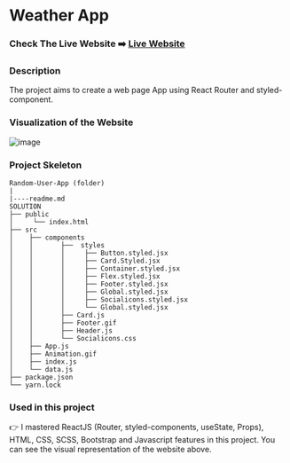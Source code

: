 # Weather App

### Check The Live Website ➡️ [Live Website](https://styled-components-web-pages.netlify.app/)

### Description

The project aims to create a web page App using React Router and styled-component.

### Visualization of the Website

![image](https://github.com/Sekunev/Web-Pages-styled-Comp/blob/main/src/Animation.gif)

### Project Skeleton

```
Random-User-App (folder)
|
|----readme.md
SOLUTION
├── public
│     └── index.html
├── src
│    ├── components
│    │       ├──  styles
│    │       │     ├── Button.styled.jsx
│    │       │     ├── Card.Styled.jsx
│    │       │     ├── Container.styled.jsx
│    │       │     ├── Flex.styled.jsx
│    │       │     ├── Footer.styled.jsx
│    │       │     ├── Global.styled.jsx
│    │       │     ├── Socialicons.styled.jsx
│    │       │     └── Global.styled.jsx
│    │       ├── Card.js
│    │       ├── Footer.gif
│    │       ├── Header.js
│    │       └── Socialicons.css
│    ├── App.js
│    ├── Animation.gif
│    ├── index.js
│    └── data.js
├── package.json
└── yarn.lock
```

### Used in this project

👉 I mastered ReactJS (Router, styled-components, useState, Props), HTML, CSS, SCSS, Bootstrap and Javascript features in this project. You can see the visual representation of the website above.
